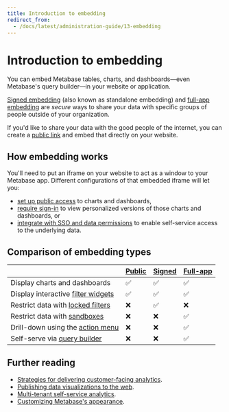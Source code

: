 ```yaml
---
title: Introduction to embedding
redirect_from:
  - /docs/latest/administration-guide/13-embedding
---
```


# Introduction to embedding

You can embed Metabase tables, charts, and dashboards—even Metabase's query builder—in your website or application.

[Signed embedding](./signed-embedding.md) (also known as standalone embedding) and [full-app embedding](./full-app-embedding.md) are _secure_ ways to share your data with specific groups of people outside of your organization.

If you'd like to share your data with the good people of the internet, you can create a [public link](../questions/sharing/public-links.md) and embed that directly on your website.

## How embedding works

You'll need to put an iframe on your website to act as a window to your Metabase app. Different configurations of that embedded iframe will let you:

- [set up public access](../questions/sharing/public-links.md) to charts and dashboards,
- [require sign-in](./signed-embedding.md) to view personalized versions of those charts and dashboards, or
- [integrate with SSO and data permissions](./full-app-embedding.md) to enable self-service access to the underlying data.

## Comparison of embedding types

|                                                                                                            | [Public](../questions/sharing/public-links.md) | [Signed](./signed-embedding.md) | [Full-app](./full-app-embedding.md) |
| -----------------------------------------------------------------------------------------------------------| -----------------------------------------------| ------------------------------- | ----------------------------------- |
| Display charts and dashboards                                                                              | ✅                                             | ✅                               | ✅                                  |
| Display interactive [filter widgets](https://www.metabase.com/glossary/filter_widget)                      | ✅                                             | ✅                               | ✅                                  |
| Restrict data with [locked filters](./signed-embedding-parameters.md#pre-filtering-data-in-a-signed-embed) | ❌                                             | ✅                               | ❌                                  |
| Restrict data with [sandboxes](../permissions/data-sandboxes.md)                                           | ❌                                             | ❌                               | ✅                                  |
| Drill-down using the [action menu](https://www.metabase.com/glossary/action_menu)                          | ❌                                             | ❌                               | ✅                                  |
| Self-serve via [query builder](https://www.metabase.com/glossary/query_builder)                            | ❌                                             | ❌                               | ✅                                  |

## Further reading

- [Strategies for delivering customer-facing analytics](https://www.metabase.com/learn/embedding/embedding-overview).
- [Publishing data visualizations to the web](https://www.metabase.com/learn/embedding/embedding-charts-and-dashboards).
- [Multi-tenant self-service analytics](https://www.metabase.com/learn/embedding/multi-tenant-self-service-analytics).
- [Customizing Metabase's appearance](../configuring-metabase/appearance.md).
